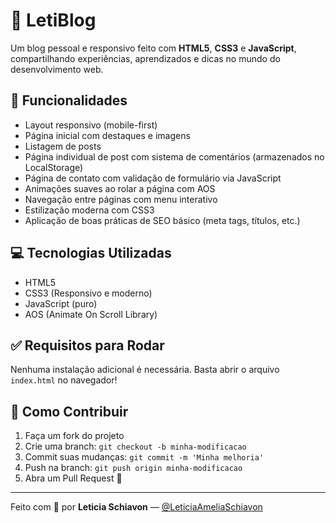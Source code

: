 # 💜 LetiBlog

Um blog pessoal e responsivo feito com **HTML5**, **CSS3** e **JavaScript**, compartilhando experiências, aprendizados e dicas no mundo do desenvolvimento web.

## 🔗 Funcionalidades

- Layout responsivo (mobile-first)
- Página inicial com destaques e imagens
- Listagem de posts
- Página individual de post com sistema de comentários (armazenados no LocalStorage)
- Página de contato com validação de formulário via JavaScript
- Animações suaves ao rolar a página com AOS
- Navegação entre páginas com menu interativo
- Estilização moderna com CSS3
- Aplicação de boas práticas de SEO básico (meta tags, títulos, etc.)

## 💻 Tecnologias Utilizadas

- HTML5
- CSS3 (Responsivo e moderno)
- JavaScript (puro)
- AOS (Animate On Scroll Library)

## ✅ Requisitos para Rodar

Nenhuma instalação adicional é necessária. Basta abrir o arquivo `index.html` no navegador!

## 🚀 Como Contribuir

1. Faça um fork do projeto
2. Crie uma branch: `git checkout -b minha-modificacao`
3. Commit suas mudanças: `git commit -m 'Minha melhoria'`
4. Push na branch: `git push origin minha-modificacao`
5. Abra um Pull Request 🚀

---

Feito com 💜 por **Leticia Schiavon** — [@LeticiaAmeliaSchiavon](https://github.com/LeticiaAmeliaSchiavon)
